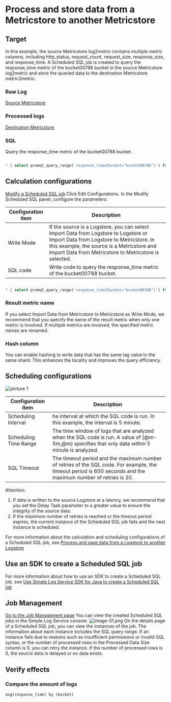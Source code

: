 #  Process and store data from a Metricstore to another Metricstore
## Target
In this example, the source Metricstore log2metric contains multiple metric columns, including http_status, request_count, request_size, response_size, and response_time. A Scheduled SQL job is created to query the response_time metric of the bucket00788 bucket in the source Metricstore log2metric and store the queried data to the destination Metricstore metric2metric.

### Raw Log  
[Source Metricstore](https://sls.aliyun.com/doc/en/playground/demo.html?dest=/lognext/project/scheduled-sql-demo/metric/log2metric_metricstore)
<!-- ![image.png](/img/src/en/scheduledsql/metric2metric/9d85c3bd3d21c688b03d8db27a9c4b44d7fe81f7c9502d44ddb88c4a344234be.png) -->

### Processed logs 
[Destination Metricstore](https://sls.aliyun.com/doc/en/playground/demo.html?dest=/lognext/project/scheduled-sql-demo/metric/metirc2metric)
<!-- ![image.png](/img/src/en/scheduledsql/metric2metric/a6625915b5b8a4b43a821b7cb190cb8dfda373143ff0c7f9130d9b9c14eb4917.png) -->

### SQL
Query the response_time metric of the bucket00788 bucket.
```sql

* | select promql_query_range('response_time{bucket="bucket00788"}') from metrics limit 1000
```
## Calculation configurations 
[Modify a Scheduled SQL job](https://sls.aliyun.com/doc/en/playground/demo.html?dest=/lognext/project/scheduled-sql-demo/scheduledsql/sql-1690515709-728271)
 Click Edit Configurations. In the Modify Scheduled SQL panel, configure the parameters.
<!-- ![image.png](/img/src/en/scheduledsql/metric2metric/89407a9066246ad04ce56845b5ea7027e22adc989f93876ea73f7c4828334b62.png) -->

| Configuration item  | Description |
| --- | --- |
| Write Mode | If the source is a Logstore, you can select Import Data from Logstore to Logstore or Import Data from Logstore to Metricstore. In this example, the source is a Metricstore and Import Data from Metricstore to Metricstore is selected. |
| SQL code | Write code to query the response_time metric of the bucket00788 bucket. |

```sql

* | select promql_query_range('response_time{bucket="bucket00788"}') from metrics limit 1000
```
### Result metric name
If you select Import Data from Metricstore to Metricstore as Write Mode, we recommend that you specify the name of the result metric when only one metric is involved. If multiple metrics are involved, the specified metric names are renamed.

### Hash column
You can enable hashing to write data that has the same tag value to the same shard. This enhances the locality and improves the query efficiency.

## Scheduling configurations
![picture 1](/img/src/en/scheduledsql/metric2metric/metric2metric.png)

| Configuration item  | Description |
| --- | --- |
| Scheduling Interval | he interval at which the SQL code is run. In this example, the interval is 5 minute.  |
| Scheduling Time Range | The time window of logs that are analyzed when the SQL code is run. A value of [@m-5m,@m) specifies that only data within 5 minute is analyzed.|
| SQL Timeout | The timeout period and the maximum number of retries of the SQL code. For example, the timeout period is 600 seconds and the maximum number of retries is 20. |


Attention:

1. If data is written to the source Logstore at a latency, we recommend that you set the Delay Task parameter to a greater value to ensure the integrity of the source data.
2. If the maximum number of retries is reached or the timeout period expires, the current instance of the Scheduled SQL job fails and the next instance is scheduled.

For more information about the calculation and scheduling configurations of a Scheduled SQL job, see [Process and save data from a Logstore to another Logstore](https://help.aliyun.com/zh/sls/user-guide/process-and-save-data-from-a-logstore-to-another-logstore?spm=a2c4g.11186623.0.0.2c263cb3fUoe0I) 

## Use an SDK to create a Scheduled SQL job
For more information about how to use an SDK to create a Scheduled SQL job, see [Use Simple Log Service SDK for Java to create a Scheduled SQL job](https://help.aliyun.com/zh/sls/developer-reference/use-log-service-sdk-for-java-to-create-a-scheduled-sql-task?spm=a2c4g.11186623.0.0.23883cb3qpNgsY#task-2218965)  
## Job Management
[Go to the Job Management page](https://sls.aliyun.com/doc/en/playground/demo.html?dest=/lognext/project/scheduled-sql-demo/scheduledsql/sql-1690515709-728271)
You can view the created Scheduled SQL jobs in the Simple Log Service console.
![image-51.png](/img/src/en/scheduledsql/log2log/log2log04.png)
On the details page of a Scheduled SQL job, you can view the instances of the job.
The information about each instance includes the SQL query range. If an instance fails due to reasons such as insufficient permissions or invalid SQL syntax, or the number of processed rows in the Processed Data Size column is 0, you can retry the instance. If the number of processed rows is 0, the source data is delayed or no data exists.
## Verify effects
### Compare the amount of logs
```
avg(response_time) by (bucket)
```


